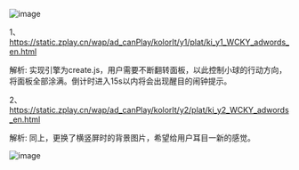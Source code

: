 ![image](https://github.com/WckY/Responsive-h5-game-dictionary/blob/master/Kolor%20It/icon.png)

1、https://static.zplay.cn/wap/ad_canPlay/kolorIt/y1/plat/ki_y1_WCKY_adwords_en.html

解析: 实现引擎为create.js，用户需要不断翻转面板，以此控制小球的行动方向，将面板全部涂满。倒计时进入15s以内将会出现醒目的闹钟提示。

2、https://static.zplay.cn/wap/ad_canPlay/kolorIt/y2/plat/ki_y2_WCKY_adwords_en.html

解析: 同上，更换了横竖屏时的背景图片，希望给用户耳目一新的感觉。

![image](https://github.com/WckY/Responsive-h5-game-dictionary/blob/master/Kolor%20It/kolorit.png)
